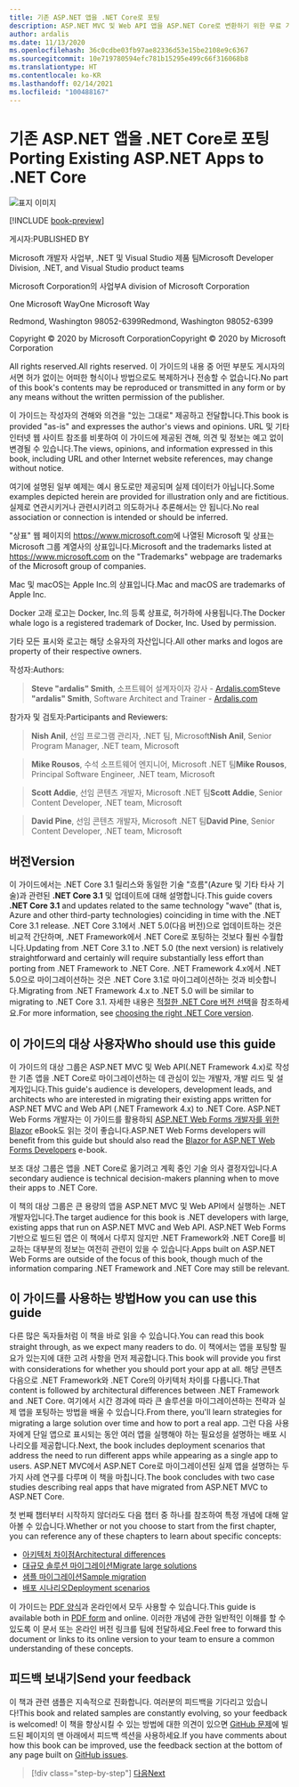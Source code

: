 ```yaml
---
title: 기존 ASP.NET 앱을 .NET Core로 포팅
description: ASP.NET MVC 및 Web API 앱을 ASP.NET Core로 변환하기 위한 무료 가이드입니다.
author: ardalis
ms.date: 11/13/2020
ms.openlocfilehash: 36c0cdbe03fb97ae82336d53e15be2108e9c6367
ms.sourcegitcommit: 10e719780594efc781b15295e499c66f316068b8
ms.translationtype: HT
ms.contentlocale: ko-KR
ms.lasthandoff: 02/14/2021
ms.locfileid: "100488167"
---
```

# <a name="porting-existing-aspnet-apps-to-net-core"></a><span data-ttu-id="e77e3-103">기존 ASP.NET 앱을 .NET Core로 포팅</span><span class="sxs-lookup"><span data-stu-id="e77e3-103">Porting Existing ASP.NET Apps to .NET Core</span></span>

![표지 이미지](./media/index/porting-existing-aspnet-apps.png)

[!INCLUDE [book-preview](../../../includes/book-preview.md)]

<span data-ttu-id="e77e3-105">게시자:</span><span class="sxs-lookup"><span data-stu-id="e77e3-105">PUBLISHED BY</span></span>

<span data-ttu-id="e77e3-106">Microsoft 개발자 사업부, .NET 및 Visual Studio 제품 팀</span><span class="sxs-lookup"><span data-stu-id="e77e3-106">Microsoft Developer Division, .NET, and Visual Studio product teams</span></span>

<span data-ttu-id="e77e3-107">Microsoft Corporation의 사업부</span><span class="sxs-lookup"><span data-stu-id="e77e3-107">A division of Microsoft Corporation</span></span>

<span data-ttu-id="e77e3-108">One Microsoft Way</span><span class="sxs-lookup"><span data-stu-id="e77e3-108">One Microsoft Way</span></span>

<span data-ttu-id="e77e3-109">Redmond, Washington 98052-6399</span><span class="sxs-lookup"><span data-stu-id="e77e3-109">Redmond, Washington 98052-6399</span></span>

<span data-ttu-id="e77e3-110">Copyright &copy; 2020 by Microsoft Corporation</span><span class="sxs-lookup"><span data-stu-id="e77e3-110">Copyright &copy; 2020 by Microsoft Corporation</span></span>

<span data-ttu-id="e77e3-111">All rights reserved.</span><span class="sxs-lookup"><span data-stu-id="e77e3-111">All rights reserved.</span></span> <span data-ttu-id="e77e3-112">이 가이드의 내용 중 어떤 부분도 게시자의 서면 허가 없이는 어떠한 형식이나 방법으로도 복제하거나 전송할 수 없습니다.</span><span class="sxs-lookup"><span data-stu-id="e77e3-112">No part of this book's contents may be reproduced or transmitted in any form or by any means without the written permission of the publisher.</span></span>

<span data-ttu-id="e77e3-113">이 가이드는 작성자의 견해와 의견을 "있는 그대로" 제공하고 전달합니다.</span><span class="sxs-lookup"><span data-stu-id="e77e3-113">This book is provided "as-is" and expresses the author's views and opinions.</span></span> <span data-ttu-id="e77e3-114">URL 및 기타 인터넷 웹 사이트 참조를 비롯하여 이 가이드에 제공된 견해, 의견 및 정보는 예고 없이 변경될 수 있습니다.</span><span class="sxs-lookup"><span data-stu-id="e77e3-114">The views, opinions, and information expressed in this book, including URL and other Internet website references, may change without notice.</span></span>

<span data-ttu-id="e77e3-115">여기에 설명된 일부 예제는 예시 용도로만 제공되며 실제 데이터가 아닙니다.</span><span class="sxs-lookup"><span data-stu-id="e77e3-115">Some examples depicted herein are provided for illustration only and are fictitious.</span></span> <span data-ttu-id="e77e3-116">실제로 연관시키거나 관련시키려고 의도하거나 추론해서는 안 됩니다.</span><span class="sxs-lookup"><span data-stu-id="e77e3-116">No real association or connection is intended or should be inferred.</span></span>

<span data-ttu-id="e77e3-117">"상표" 웹 페이지의 <https://www.microsoft.com>에 나열된 Microsoft 및 상표는 Microsoft 그룹 계열사의 상표입니다.</span><span class="sxs-lookup"><span data-stu-id="e77e3-117">Microsoft and the trademarks listed at <https://www.microsoft.com> on the "Trademarks" webpage are trademarks of the Microsoft group of companies.</span></span>

<span data-ttu-id="e77e3-118">Mac 및 macOS는 Apple Inc.의 상표입니다.</span><span class="sxs-lookup"><span data-stu-id="e77e3-118">Mac and macOS are trademarks of Apple Inc.</span></span>

<span data-ttu-id="e77e3-119">Docker 고래 로고는 Docker, Inc.의 등록 상표로, 허가하에 사용됩니다.</span><span class="sxs-lookup"><span data-stu-id="e77e3-119">The Docker whale logo is a registered trademark of Docker, Inc. Used by permission.</span></span>

<span data-ttu-id="e77e3-120">기타 모든 표시와 로고는 해당 소유자의 자산입니다.</span><span class="sxs-lookup"><span data-stu-id="e77e3-120">All other marks and logos are property of their respective owners.</span></span>

<span data-ttu-id="e77e3-121">작성자:</span><span class="sxs-lookup"><span data-stu-id="e77e3-121">Authors:</span></span>

> <span data-ttu-id="e77e3-122">**Steve "ardalis" Smith**, 소프트웨어 설계자이자 강사 - [Ardalis.com](https://ardalis.com)</span><span class="sxs-lookup"><span data-stu-id="e77e3-122">**Steve "ardalis" Smith**, Software Architect and Trainer - [Ardalis.com](https://ardalis.com)</span></span>

<span data-ttu-id="e77e3-123">참가자 및 검토자:</span><span class="sxs-lookup"><span data-stu-id="e77e3-123">Participants and Reviewers:</span></span>

> <span data-ttu-id="e77e3-124">**Nish Anil**, 선임 프로그램 관리자, .NET 팀, Microsoft</span><span class="sxs-lookup"><span data-stu-id="e77e3-124">**Nish Anil**, Senior Program Manager, .NET team, Microsoft</span></span>

> <span data-ttu-id="e77e3-125">**Mike Rousos**, 수석 소프트웨어 엔지니어, Microsoft .NET 팀</span><span class="sxs-lookup"><span data-stu-id="e77e3-125">**Mike Rousos**, Principal Software Engineer, .NET team, Microsoft</span></span>

> <span data-ttu-id="e77e3-126">**Scott Addie**, 선임 콘텐츠 개발자, Microsoft .NET 팀</span><span class="sxs-lookup"><span data-stu-id="e77e3-126">**Scott Addie**, Senior Content Developer, .NET team, Microsoft</span></span>

> <span data-ttu-id="e77e3-127">**David Pine**, 선임 콘텐츠 개발자, Microsoft .NET 팀</span><span class="sxs-lookup"><span data-stu-id="e77e3-127">**David Pine**, Senior Content Developer, .NET team, Microsoft</span></span>

## <a name="version"></a><span data-ttu-id="e77e3-128">버전</span><span class="sxs-lookup"><span data-stu-id="e77e3-128">Version</span></span>

<span data-ttu-id="e77e3-129">이 가이드에서는 .NET Core 3.1 릴리스와 동일한 기술 "흐름"(Azure 및 기타 타사 기술)과 관련된 **.NET Core 3.1** 및 업데이트에 대해 설명합니다.</span><span class="sxs-lookup"><span data-stu-id="e77e3-129">This guide covers **.NET Core 3.1** and updates related to the same technology "wave" (that is, Azure and other third-party technologies) coinciding in time with the .NET Core 3.1 release.</span></span> <span data-ttu-id="e77e3-130">.NET Core 3.1에서 .NET 5.0(다음 버전)으로 업데이트하는 것은 비교적 간단하며, .NET Framework에서 .NET Core로 포팅하는 것보다 훨씬 수월합니다.</span><span class="sxs-lookup"><span data-stu-id="e77e3-130">Updating from .NET Core 3.1 to .NET 5.0 (the next version) is relatively straightforward and certainly will require substantially less effort than porting from .NET Framework to .NET Core.</span></span> <span data-ttu-id="e77e3-131">.NET Framework 4.x에서 .NET 5.0으로 마이그레이션하는 것은 .NET Core 3.1로 마이그레이션하는 것과 비슷합니다.</span><span class="sxs-lookup"><span data-stu-id="e77e3-131">Migrating from .NET Framework 4.x to .NET 5.0 will be similar to migrating to .NET Core 3.1.</span></span> <span data-ttu-id="e77e3-132">자세한 내용은 [적절한 .NET Core 버전 선택](choose-net-core-version.md)을 참조하세요.</span><span class="sxs-lookup"><span data-stu-id="e77e3-132">For more information, see [choosing the right .NET Core version](choose-net-core-version.md).</span></span>

## <a name="who-should-use-this-guide"></a><span data-ttu-id="e77e3-133">이 가이드의 대상 사용자</span><span class="sxs-lookup"><span data-stu-id="e77e3-133">Who should use this guide</span></span>

<span data-ttu-id="e77e3-134">이 가이드의 대상 그룹은 ASP.NET MVC 및 Web API(.NET Framework 4.x)로 작성한 기존 앱을 .NET Core로 마이그레이션하는 데 관심이 있는 개발자, 개발 리드 및 설계자입니다.</span><span class="sxs-lookup"><span data-stu-id="e77e3-134">This guide's audience is developers, development leads, and architects who are interested in migrating their existing apps written for ASP.NET MVC and Web API (.NET Framework 4.x) to .NET Core.</span></span> <span data-ttu-id="e77e3-135">ASP.NET Web Forms 개발자는 이 가이드를 활용하되 [ASP.NET Web Forms 개발자를 위한 Blazor](https://docs.microsoft.com/dotnet/architecture/blazor-for-web-forms-developers/) eBook도 읽는 것이 좋습니다.</span><span class="sxs-lookup"><span data-stu-id="e77e3-135">ASP.NET Web Forms developers will benefit from this guide but should also read the [Blazor for ASP.NET Web Forms Developers](https://docs.microsoft.com/dotnet/architecture/blazor-for-web-forms-developers/) e-book.</span></span>

<span data-ttu-id="e77e3-136">보조 대상 그룹은 앱을 .NET Core로 옮기려고 계획 중인 기술 의사 결정자입니다.</span><span class="sxs-lookup"><span data-stu-id="e77e3-136">A secondary audience is technical decision-makers planning when to move their apps to .NET Core.</span></span>

<span data-ttu-id="e77e3-137">이 책의 대상 그룹은 큰 용량의 앱을 ASP.NET MVC 및 Web API에서 실행하는 .NET 개발자입니다.</span><span class="sxs-lookup"><span data-stu-id="e77e3-137">The target audience for this book is .NET developers with large, existing apps that run on ASP.NET MVC and Web API.</span></span> <span data-ttu-id="e77e3-138">ASP.NET Web Forms 기반으로 빌드된 앱은 이 책에서 다루지 않지만 .NET Framework와 .NET Core를 비교하는 대부분의 정보는 여전히 관련이 있을 수 있습니다.</span><span class="sxs-lookup"><span data-stu-id="e77e3-138">Apps built on ASP.NET Web Forms are outside of the focus of this book, though much of the information comparing .NET Framework and .NET Core may still be relevant.</span></span>

## <a name="how-you-can-use-this-guide"></a><span data-ttu-id="e77e3-139">이 가이드를 사용하는 방법</span><span class="sxs-lookup"><span data-stu-id="e77e3-139">How you can use this guide</span></span>

<span data-ttu-id="e77e3-140">다른 많은 독자들처럼 이 책을 바로 읽을 수 있습니다.</span><span class="sxs-lookup"><span data-stu-id="e77e3-140">You can read this book straight through, as we expect many readers to do.</span></span> <span data-ttu-id="e77e3-141">이 책에서는 앱을 포팅할 필요가 있는지에 대한 고려 사항을 먼저 제공합니다.</span><span class="sxs-lookup"><span data-stu-id="e77e3-141">This book will provide you first with considerations for whether you should port your app at all.</span></span> <span data-ttu-id="e77e3-142">해당 콘텐츠 다음으로 .NET Framework와 .NET Core의 아키텍처 차이를 다룹니다.</span><span class="sxs-lookup"><span data-stu-id="e77e3-142">That content is followed by architectural differences between .NET Framework and .NET Core.</span></span> <span data-ttu-id="e77e3-143">여기에서 시간 경과에 따라 큰 솔루션을 마이그레이션하는 전략과 실제 앱을 포팅하는 방법을 배울 수 있습니다.</span><span class="sxs-lookup"><span data-stu-id="e77e3-143">From there, you'll learn strategies for migrating a large solution over time and how to port a real app.</span></span> <span data-ttu-id="e77e3-144">그런 다음 사용자에게 단일 앱으로 표시되는 동안 여러 앱을 실행해야 하는 필요성을 설명하는 배포 시나리오를 제공합니다.</span><span class="sxs-lookup"><span data-stu-id="e77e3-144">Next, the book includes deployment scenarios that address the need to run different apps while appearing as a single app to users.</span></span> <span data-ttu-id="e77e3-145">ASP.NET MVC에서 ASP.NET Core로 마이그레이션된 실제 앱을 설명하는 두 가지 사례 연구를 다루며 이 책을 마칩니다.</span><span class="sxs-lookup"><span data-stu-id="e77e3-145">The book concludes with two case studies describing real apps that have migrated from ASP.NET MVC to ASP.NET Core.</span></span>

<span data-ttu-id="e77e3-146">첫 번째 챕터부터 시작하지 않더라도 다음 챕터 중 하나를 참조하여 특정 개념에 대해 알아볼 수 있습니다.</span><span class="sxs-lookup"><span data-stu-id="e77e3-146">Whether or not you choose to start from the first chapter, you can reference any of these chapters to learn about specific concepts:</span></span>

- [<span data-ttu-id="e77e3-147">아키텍처 차이점</span><span class="sxs-lookup"><span data-stu-id="e77e3-147">Architectural differences</span></span>](architectural-differences.md)
- [<span data-ttu-id="e77e3-148">대규모 솔루션 마이그레이션</span><span class="sxs-lookup"><span data-stu-id="e77e3-148">Migrate large solutions</span></span>](migrate-large-solutions.md)
- [<span data-ttu-id="e77e3-149">샘플 마이그레이션</span><span class="sxs-lookup"><span data-stu-id="e77e3-149">Sample migration</span></span>](example-migration-eshop.md)
- [<span data-ttu-id="e77e3-150">배포 시나리오</span><span class="sxs-lookup"><span data-stu-id="e77e3-150">Deployment scenarios</span></span>](deployment-scenarios.md)

<span data-ttu-id="e77e3-151">이 가이드는 [PDF 양식](https://aka.ms/aspnet-porting-ebook)과 온라인에서 모두 사용할 수 있습니다.</span><span class="sxs-lookup"><span data-stu-id="e77e3-151">This guide is available both in [PDF form](https://aka.ms/aspnet-porting-ebook) and online.</span></span> <span data-ttu-id="e77e3-152">이러한 개념에 관한 일반적인 이해를 할 수 있도록 이 문서 또는 온라인 버전 링크를 팀에 전달하세요.</span><span class="sxs-lookup"><span data-stu-id="e77e3-152">Feel free to forward this document or links to its online version to your team to ensure a common understanding of these concepts.</span></span>

## <a name="send-your-feedback"></a><span data-ttu-id="e77e3-153">피드백 보내기</span><span class="sxs-lookup"><span data-stu-id="e77e3-153">Send your feedback</span></span>

<span data-ttu-id="e77e3-154">이 책과 관련 샘플은 지속적으로 진화합니다. 여러분의 피드백을 기다리고 있습니다!</span><span class="sxs-lookup"><span data-stu-id="e77e3-154">This book and related samples are constantly evolving, so your feedback is welcomed!</span></span> <span data-ttu-id="e77e3-155">이 책을 향상시킬 수 있는 방법에 대한 의견이 있으면 [GitHub 문제](https://github.com/dotnet/docs/issues)에 빌드된 페이지의 맨 아래에서 피드백 섹션을 사용하세요.</span><span class="sxs-lookup"><span data-stu-id="e77e3-155">If you have comments about how this book can be improved, use the feedback section at the bottom of any page built on [GitHub issues](https://github.com/dotnet/docs/issues).</span></span>

>[!div class="step-by-step"]
>[<span data-ttu-id="e77e3-156">다음</span><span class="sxs-lookup"><span data-stu-id="e77e3-156">Next</span></span>](introduction.md)
